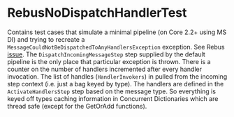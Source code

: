 # RebusNoDispatchHandlerTest
Contains test cases that simulate a minimal pipeline (on Core 2.2+ using MS DI) and trying to recreate a `MessageCouldNotBeDispatchedToAnyHandlersException` exception.  See Rebus [issue](https://github.com/rebus-org/Rebus/issues/770).  The `DispatchIncomingMessageStep` step supplied by the default pipeline is the only place that particular exception is thrown.  There is a counter on the number of handlers incremented after every handler invocation.  The list of handles (`HandlerInvokers`) in pulled from the incoming step context (i.e. just a bag keyed by type).  The handlers are defined in the `ActivateHandlersStep` step based on the message type.  So everything is keyed off types caching information in Concurrent Dictionaries which are thread safe (except for the GetOrAdd functions).
